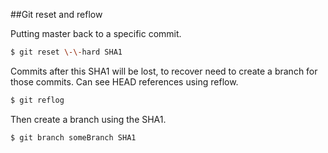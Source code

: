 ##Git reset and reflow

Putting master back to a specific commit.

```bash
$ git reset \-\-hard SHA1
```

Commits after this SHA1 will be lost, to recover need to create a branch for those commits. Can see HEAD references using reflow.

```bash
$ git reflog
```

Then create a branch using the SHA1.

```bash
$ git branch someBranch SHA1
```
